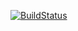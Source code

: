[![BuildStatus](https://travis-ci.org/turkenh/ansible-role-parse-server.svg?branch=master)](https://travis-ci.org/turkenh/ansible-role-parse-server)
